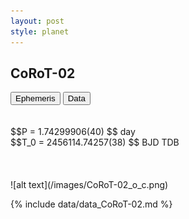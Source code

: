```yaml
---
layout: post
style: planet
---
```

<script src="../js/planets.js"></script>

## CoRoT-02

<!-- Tab links -->
<div class="tab">
<button class="tablinks" onclick="openCity(event, 'Ephemeris')">Ephemeris</button>
<button class="tablinks" onclick="openCity(event, 'Data')">Data</button>
</div>

<!-- Tab content -->
<div id="Ephemeris" class="tabcontent" markdown="1">
<br/><br/>
$$P = 1.74299906(40) $$ day <br/>
$$T_0 = 2456114.74257(38) $$ BJD TDB
<br/><br/>
<br/><br/>
![alt text](/images/CoRoT-02_o_c.png)
</div>


<div id="Data" class="tabcontent" markdown="1">

{% include data/data_CoRoT-02.md %}

</div>

<script src="../js/tabs.js"></script>


